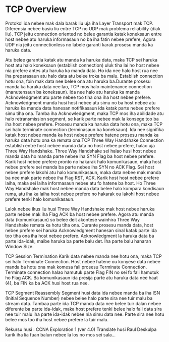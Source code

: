 TCP Overview
============

Protokol ida nebee mak dala barak liu uja iha Layer Transport mak TCP. Diferensia nebee basiu liu entre TCP no UDP mak problema reliability (diak liu). TCP jeitu connection oriented no belee garantia katak koneksaun entre host nebee atu haruka informasaun no ba iha fatin nebee prefere, Agora UDP nia jeitu connectionless no labele garanti karak prosesu manda ka haruka data.
  
Atu belee garantia katak atu manda ka haruka data, maka TCP sei haruka host atu halo koneksaun (establish connection) uluk tiha lai ho host nebee nia prefere antes atu haruka ka manda data. Ho ida nee halo host rua nee iha preparasaun atu halo data atu belee troka ba malu. Establish connection hotu ona, foin mak data nee belee ona atu haruka ba.Durante prosesu manda ka haruka data nee lao, TCP mos halo maintenance connection (manutensaun ba koneksaun). Ida nee halo atu haruka ka manda Acknowledgment atu parte nebee too tiha ona iha host nebee prefere. Acknowledgment manda husi host nebee atu simu no ba host nebee atu haruka ka manda data hanesan notifikasaun ida katak parte nebee prefere simu tiha ona. Tamba iha Acknowledgment, maka TCP mos iha abilidade atu halo retransmission segment, se karik parte nebee mak la konsege too ba iha host nebee prefere. Prosesu manda ka haruka data hotu ona, maka TCP sei halo terminate connection (terminasaun ba koneksaun). Ida nee signifika katak host nebee manda ka host nebee prefere hatene prosesu manda ka haruka data hotu ona ka remata ona.TCP Three Way Handshake Connection establish entre host nebee manda data no host nebee prefere, halao uja Three Way Handshake. Three Way Handshake sei halao husi host nebee manda data ho manda parte nebee iha SYN Flag ba host nebee prefere. Karik host nebee prefere pronto no hakarak halo komunikasaun, maka host nebee prefere sei manda ba parte nebee iha SYN no ACK Flag. Sei host nebee prefere lakohi atu halo komunikasaun, maka data nebee mak manda ba nee mak parte nebee iha Flag RST, ACK. Karik host host nebee prefere laiha, maka sei laiha informasaun nebee atu fo hatene ba host. Ho Three Way Handshake mak host nebee manda data belee halo kompara kondisaun ruma, atu iha ka laiha host nebee prefere no hakarak ou lakohi host nebee prefere tenki halo komunikasaun.
 
Lalok nebee ikus liu husi Three Way Handshake mak host nebee haruka parte nebee mak iha Flag ACK ba host nebee prefere. Agora atu manda data (komunikasaun) so belee deit akontese wainhira Three Way Handshake remata ka hotu tiha ona. Durante prosesu manda data, host nebee prefere sei haruka Acknowledgment hanesan sinal katak parte ida too tiha ona iha host nebee prefere. Acknowledgment la haruka data ba parte ida-idak, maibe haruka ba parte balu det. Iha parte balu hanaran Window Size.

TCP Session Termination
Karik data nebee manda nee hotu ona, maka TCP sei halo Terminate Connection. Host nebee hatene ou konyese data nebee manda ba hotu ona mak komesa fali prosesu Terminate Connection. Terminate connection halao hamutuk parte Flag FIN no sei fo fali hamutuk ho Flag ACK. Ba komunikasaun ida presija parte atu haruka data nee haat (4), ba FIN ka ba ACK husi host rua nee.
 
TCP Segment Reassembly
Segment husi data ida nebee manda ba iha ISN (Initial Sequence Number) nebee belee halo parte sira nee tuir malu ba stream data. Tambaa parte ida TCP manda data nee belee tuir dalan nebee diferente ba parte ida-idak, maka host prefere tenki belee halo fali data sira nee tuir malu iha parte ida-idak nebee nia simu data nee. Parte sira nee hotu belee mos too iha host nebee prefere la tuir malu.

Rekursu husi : CCNA Exploration 1 (ver 4.0)
Translate husi Raul
Deskulpa karik iha lia fuan balun nebee la los no mos sei sala...
